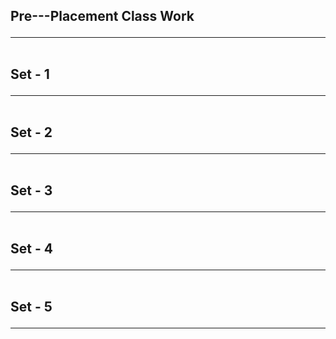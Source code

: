 Pre---Placement
Class Work <hr><br>
Set - 1 <hr><br>
Set - 2 <hr><br>
Set - 3 <hr><br>
Set - 4 <hr><br>
Set - 5 <hr><br>
-------------------------------------------------------------------------------------------------------------------